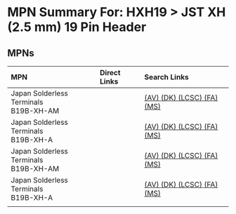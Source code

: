 



# MPN Summary For: HXH19 > JST XH (2.5 mm) 19 Pin Header

## MPNs
  

|MPN|Direct Links|Search Links|
| :--- | :--- | :--- |
|Japan Solderless Terminals<br>B19B-XH-AM||[(AV) ](https://www.avnet.com/shop/us/search/B19B-XH-AM)[(DK) ](https://www.digikey.co.uk/en/products/result?s=B19B-XH-AM)[(LCSC) ](https://www.lcsc.com/search?q=B19B-XH-AM)[(FA) ](https://uk.farnell.com/search?st=B19B-XH-AM)[(MS) ](https://www.mouser.com/c/?q=B19B-XH-AM)|
|Japan Solderless Terminals<br>B19B-XH-A||[(AV) ](https://www.avnet.com/shop/us/search/B19B-XH-A)[(DK) ](https://www.digikey.co.uk/en/products/result?s=B19B-XH-A)[(LCSC) ](https://www.lcsc.com/search?q=B19B-XH-A)[(FA) ](https://uk.farnell.com/search?st=B19B-XH-A)[(MS) ](https://www.mouser.com/c/?q=B19B-XH-A)|
|Japan Solderless Terminals<br>B19B-XH-AM||[(AV) ](https://www.avnet.com/shop/us/search/B19B-XH-AM)[(DK) ](https://www.digikey.co.uk/en/products/result?s=B19B-XH-AM)[(LCSC) ](https://www.lcsc.com/search?q=B19B-XH-AM)[(FA) ](https://uk.farnell.com/search?st=B19B-XH-AM)[(MS) ](https://www.mouser.com/c/?q=B19B-XH-AM)|
|Japan Solderless Terminals<br>B19B-XH-A||[(AV) ](https://www.avnet.com/shop/us/search/B19B-XH-A)[(DK) ](https://www.digikey.co.uk/en/products/result?s=B19B-XH-A)[(LCSC) ](https://www.lcsc.com/search?q=B19B-XH-A)[(FA) ](https://uk.farnell.com/search?st=B19B-XH-A)[(MS) ](https://www.mouser.com/c/?q=B19B-XH-A)|
||||
